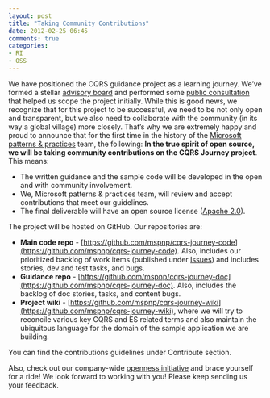 ```yaml
---
layout: post
title: "Taking Community Contributions"
date: 2012-02-25 06:45
comments: true
categories: 
- RI
- OSS
---
```


We have positioned the CQRS guidance project as a learning journey. We’ve formed a stellar [advisory board](http://cqrsjourney.github.com/advisors/members/) and performed some [public consultation](http://www.surveymonkey.com/s/cqrsguide) that helped us scope the project initially. While this is good news, we recognize that for this project to be successful, we need to be not only open and transparent, but we also need to collaborate with the community (in its way a global village) more closely. That’s why we are extremely happy and proud to announce that for the first time in the history of the [Microsoft patterns & practices](http://msdn.com/practices) team, the following: **In the true spirit of open source, we will be taking community contributions on the CQRS Journey project**. This means:

* The written guidance and the sample code will be developed in the open and with community involvement.
* We, Microsoft patterns & practices team, will review and accept contributions that meet our guidelines.
* The final deliverable will have an open source license ([Apache 2.0](http://opensource.org/licenses/Apache-2.0)). 

The project will be hosted on GitHub. Our repositories are:

* **Main code repo** - [https://github.com/mspnp/cqrs-journey-code](https://github.com/mspnp/cqrs-journey-code). Also, includes our prioritized backlog of work items (published under [Issues](https://github.com/mspnp/cqrs-journey-code/issues)) and includes stories, dev and test tasks, and bugs.
* **Guidance repo** - [https://github.com/mspnp/cqrs-journey-doc](https://github.com/mspnp/cqrs-journey-doc). Also, includes the backlog of doc stories, tasks, and content bugs.
* **Project wiki** - [https://github.com/mspnp/cqrs-journey-wiki](https://github.com/mspnp/cqrs-journey-wiki), where we will try to reconcile various key CQRS and ES related terms and also maintain the ubiquitous language for the domain of the sample application we are building.

You can find the contributions guidelines under Contribute section.

Also, check out our company-wide [openness initiative](http://www.microsoft.com/en-us/openness/default.aspx#home/videos/Commitment-to-Openness) and brace yourself for a ride! We look forward to working with you! Please keep sending us your feedback.
